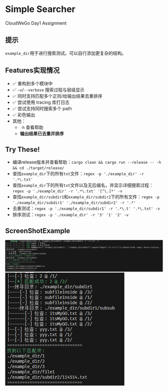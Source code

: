 # Simple Searcher

CloudWeGo Day1 Assignment

## 提示

`example_dir`用于进行搜索测试。可以自行添加更复杂的结构。  

## Features实现情况

- ✅ 重构到多个模块中  
- ✅ `–v`/`--verbose` 搜索过程与层级显示  
- ✅ 同时⽀持匹配多个正则/给输出结果去重排序  
- ✅ 尝试使⽤ tracing 库打⽇志  
- ✅ 尝试⽀持同时搜索多个 path  
- ✅ 彩⾊输出  
- 其他：  
  - `-h` 查看帮助
  - **输出结果已去重并排序**

## Try These!
- 编译release版本并查看帮助：`cargo clean && cargo run --release -- -h && cd ./target/release/`
- 查找`example_dir`下的所有`txt`文件：`regex -p './example_dir' -r '.*\.txt'`  
- 查找`example_dir`下的所有`txt`文件以及无后缀名，并显示详细搜索过程：`regex -p './example_dir' -r '.*\.txt' '[^\.]*' -v`  
- 查找`example_dir/subdir1`和`example_dir/subdir2`下的所有文件：`regex -p './example_dir/subdir1' './example_dir/subdir2' -r '.*'`  
- 去重测试：`regex -p './example_dir/subdir1' -r '.*\.t' '.*\.txt' -v`
- 排序测试：`regex -p './example_dir' -r '3' '1' '2' -v`

## ScreenShotExample
![success](static/image.png)
![advanced](static/adv.png)